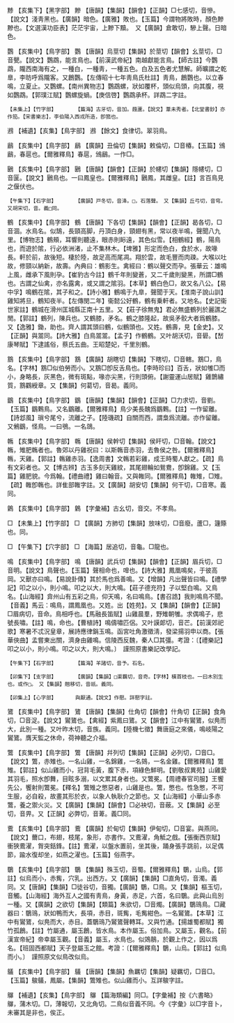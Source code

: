 <!-- { "loadSidebar": true } -->
黪	【亥集下】【黑字部】	黲	【唐韻】【集韻】【韻會】【正韻】□七感切，音慘。【說文】淺靑黑也。【廣韻】暗色。【廣雅】敗也。【玉篇】今謂物將敗時，顏色黲黲也。【文選漢功臣表】茫茫宇宙，上黲下黷。　又【廣韻】倉敢切，驂上聲。日暗色。

鸚	【亥集中】【鳥字部】	鸚	【唐韻】烏莖切【集韻】於莖切【韻會】幺莖切，□音甖。【說文】鸚鵡，能言鳥也。【前漢武帝紀】南越獻能言鳥。【師古註】今鸚鵡，隴西南海有之，一種白，一種靑，一種五色。白及五色者尤慧解。師曠謂之乾臯，李昉呼爲隴客。又鶬鸚。【左傳昭十七年靑鳥氏杜註】靑鳥，鶬鸚也。以立春鳴，立夏止。又鸚螺。【南州異物志】鸚鵡螺，狀如覆杯，頭似烏頭，向其腹，視如鸚鵡。【郭璞江賦】鸚螺旋蝸。【庚信啓】鸚鵡承杯。詳鵡二字註。

	【未集上】【竹字部】		【篇海】古牙切，音加。葭蘆。【說文】葦未秀者。【北堂書鈔】亦作笳。【宋書樂志】，李伯陽入西戎所造，卽箛也。

鶐	【補遺】【亥集】【鳥字部】	鶐	【餘文】食律切。翠羽鳥。

鶞	【亥集中】【鳥字部】	鶞	【廣韻】丑倫切【集韻】敕倫切，□音椿。【玉篇】鳻鶞，春扈也。【爾雅釋鳥】春扈，鳻鶞。一作□。

鶠	【亥集中】【鳥字部】	鶠	【唐韻】【韻會】【正韻】於幰切【集韻】隱幰切，□音匽。【說文】鶠鳥也。一曰鳳皇也。【爾雅釋鳥】鶠鳳，其雌皇。【註】言百鳥見之偃伏也。

	【午集下】【石字部】		【廣韻】戸冬切，音洚。□，石落聲。　又【集韻】丘弓切，音穹。又胡宋切，音。義□同。

鶴	【亥集中】【鳥字部】	鶴	【唐韻】下各切【集韻】【韻會】【正韻】曷各切，□音涸。水鳥名。似鵠，長頸高脚，丹頂白身，頸翅有黑，常以夜半鳴，聲聞八九里。【博物志】鶴頰，耳響則聽遠，眼赤則眎遠，其色似雪。【相鶴經】鶴，陽鳥也，而遊於隂，行必依洲渚，止不集林木。【埤雅】形定而色白，食於水，故喙長。軒於前，故後短。棲於陸，故足高而尾凋。翔於雲，故毛豐而肉疎。大喉以吐故，修頸以納新，故壽。內典曰：鶴影生。禽經曰：鶴以聲交而孕。張華云：雄鳴上風，雌承下風則孕。【崔豹古今註】鶴千年則變蒼，又二千歲則變黑，所謂□鶴也。古謂之仙禽，亦名露禽，或又謂之隂羽。【本草】鶴白色□，故又名八公。【易中孚】鳴鶴在隂，其子和之。【詩小雅】鶴鳴于九臯，聲聞于天。【淮南子說山訓】雞知將旦，鶴知夜半。【左傳閔二年】衞懿公好鶴，鶴有乗軒者。又地名。【史記衞世家註】鶴城在滑州匡城縣正南十五里。又【莊子徐無鬼】君必無盛鶴列於麗譙之閒。【郭註】鶴列，陳兵也。又鶴膝，矛名。鶴之膝隆起，故吳矛骹大者爲鶴膝。又【逸雅】鋤，助也。齊人謂其頭曰鶴，似鶴頭也。又姓。鶴壽，見【金史】。又【正韻】與翯同。【詩大雅】白鳥翯翯。【孟子】作鶴鶴。又叶胡沃切，音礐。【嵆康琴賦】下逮謠俗，蔡氏五曲。王昭楚妃，千里別鶴。

鶷	【亥集中】【鳥字部】	鶷	【廣韻】胡瞎切【集韻】下瞎切，□音轄。鶷□，鳥名。【字林】鶷□似伯勞而小。又鶷□卽反舌鳥也。【李時珍曰】百舌，狀如雊□而小，身略長，灰黑色，微有斑點，喙亦尖黑，行則頭俯。【謝靈運山居賦】雞鵲繡質，鶷鸐綬章。又【集韻】何葛切，音曷。義同。

鶹	【亥集中】【鳥字部】	鶹	【唐韻】【集韻】【韻會】【正韻】□力求切，音劉。【玉篇】鶹鷅鳥。又名鶹離。【爾雅釋鳥】鳥少美長醜爲鶹鷅。【註】一作留離。【詩邶風】瑣兮尾兮，流離之子。【陸璣疏】自關而西，謂梟爲流離。亦作留離。又鵂鶹，怪鳥。一曰鴞。一名鵋。

鶾	【亥集中】【鳥字部】	鶾	【唐韻】侯幹切【集韻】侯旰切，□音翰。【說文】鶾，雉肥鶾者也。魯郊以丹雞祝曰：以斯鶾音赤羽，去魯侯之咎。【爾雅釋鳥】鶾，天雞。【郭註】鶾雞赤羽。【逸周書】文鶾若彩雞，成王時蜀人獻之。【疏】鳥有文彩者也。又【博古辨】古玉多刻天雞紋，其尾翅輪如鴛鴦，卽錦雞。又【玉篇】雞肥貌。今爲翰。【禮曲禮】雞曰翰音。又與雗同。【爾雅釋鳥】雗雉，□雉。【疏】雗卽鶾也。詳隹部雗字註。又【廣韻】胡安切【集韻】何干切，□音寒。義同。

鷍	【亥集中】【鳥字部】	鷍	【字彙補】古幺切，音交。不孝鳥。

□	【未集上】【竹字部】	□	【廣韻】方肺切【集韻】放味切，□音廢。蘆□，籧篨也。同。

□	【午集下】【穴字部】	□	【海篇】居追切，音龜。□龍也。

鳴	【亥集中】【鳥字部】	鳴	【唐韻】武兵切【集韻】【韻會】【正韻】眉兵切，□音明。【說文】鳥聲也。【玉篇】聲相命也，嘷也。【詩大雅】鳳凰鳴矣，于彼高岡。又獸亦曰鳴。【易說卦傳】其於馬也爲善鳴。又【增韻】凡出聲皆曰鳴。【禮學記】叩之以小，則小鳴。叩之以大，則大鳴。【莊子德充符】子以堅白鳴。又鳥名。【山海經】弇州山有五彩之鳥，仰天鳴，名曰鳴鳥。【書召誥】我則鳴鳥不聞。【音義】馬云：鳴鳥，謂鳳凰也。又姓。出【姓苑】。又【集韻】【韻會】【正韻】□眉病切，音命。鳥相呼也。【馬融長笛賦】山雞晨羣，野雉朝雊。求偶鳴子，悲號長嘯。【註】鳴，命也。【曹植詩】鳴儔嘯匹侶。又叶謨郞切，音芒。【前漢郊祀歌】寒暑不忒況皇章，展詩應律鋗玉鳴。函宮吐角激徵淸，發梁揚羽申以商。【張華俠曲】孟嘗東出關，濟身由雞鳴。信陵西反魏，秦人□其彊。考證：〔【禮樂記】叩之以小，則小鳴。叩之以大，則大鳴。〕　謹照原書樂記改學記。 

	【午集下】【石字部】		【篇海】羊諸切，音予。石名。

	【卯集下】【支字部】		【廣韻】【集韻】□渠羈切，音奇。【字林】橫首枝也。一曰木別生也。或作□。　又【集韻】翹移切，音祇。義同。

	【卯集上】【心字部】		與厭通。【說文】作懕。詳懕字註。

鷟	【亥集中】【鳥字部】	鷟	【唐韻】【集韻】仕角切【韻會】什角切【正韻】食角切，□音浞。【說文】鸑鷟也。【禽經】紫鳳曰鷟。又【韻會】江中有鸑鷟，似鳧而大，此別一種。又叶昨木切，音族。義同。【陸機七徵】舞唐庭之來儀，鳴岐陽之鸑鷟。膺天監之休命，荷神聽之介福。

鷩	【亥集中】【鳥字部】	鷩	【唐韻】幷列切【集韻】【正韻】必列切，□音□。【說文】鷩，赤雉也。一名山雞，一名錦雞，一名鵕，一名金雞。【爾雅釋鳥】鷩雉。【郭註】似山雞而小，冠背毛黃，腹下赤，項綠色鮮明。【劉敬叔異苑】山雞愛其羽毛，照水卽舞，目眩多溺，以文累其身者也。又鷩冕。【周禮春官司服】王饗先公，饗射則鷩冕。【釋名】鷩雉之憋惡者，山雞是也。鷩，憋也。性急憋，不可生服，必自殺，故畫其形於衣，以象人執耿介之節也。又【山海經】小華山多赤鷩，養之禦火災。又【廣韻】【集韻】【韻會】□必袂切，音蔽。又【集韻】必至切，音畀。又【正韻】必弊切，音萆。義□同。

鷰	【亥集中】【鳥字部】	鷰	【廣韻】於甸切【集韻】伊甸切，□音宴。與燕同。【說文】薾口，布翅，枝尾，象形，亦書作。又鷰濯，角觝之戲。【張衡西京賦】衝狹鷰濯，胷突銛鋒。【註】鷰濯，以盤水置前，坐其後，踊身張手跳前，以足偶節，踰水復却坐，如燕之濯也。【玉篇】俗燕字。

鸀	【亥集中】【鳥字部】	鸀	【集韻】殊玉切，音蜀。【爾雅釋鳥】鸀，山烏。【郭註】似烏而小，赤觜，穴乳。出西方。又【廣韻】【集韻】□直角切，音濁。義同。又【唐韻】【集韻】□徒谷切，音獨。【廣韻】鸀，□鳥。又【集韻】樞玉切，音觸。【山海經】海外互人之國有靑鳥，身黃，赤足，六首，名曰鸀。此與山烏別一種。又【廣韻】之欲切【集韻】【類篇】朱欲切，□音燭。【廣韻】鸀鳿鳥。□藏器曰：鸀鳿，狀如鴨而大，長項，赤目，斑觜，毛觜紺色。一名鸑鷟。【本草】江中有鸑鷟，似鳧而大，赤目。蓋鸀鳿乃鸑鷟聲轉耳。又與竹通。【揚雄蜀都賦】獨竹孤鶬。【註】竹屬通，屬玉鶬，皆水鳥。本作屬玉。俗加鳥。又屬玉，觀名。【前漢宣帝紀】帝幸屬玉觀。【音義】屬玉，水鳥也。似鵁鶄，於觀上作之，因以爲名。【班固西都賦】天子登屬玉之館。考證：〔【爾雅釋鳥】鸀，山烏。【郭註】似鳥而小。〕　謹照原文似鳥改似烏。 

鸃	【亥集中】【鳥字部】	鸃	【唐韻】【集韻】魚羈切【集韻】疑羈切，□音□。【玉篇】鵔鸃，鳳屬。【集韻】鷩雉也。似山雞而小。互詳鵔字註。

鸔	【補遺】【亥集】【鳥字部】	鸔	【篇海類編】同□。【字彙補】按《六書略》鸔，蒲木切。□，薄報切，又北角切。二鳥似音義不同。今《字彙》以□字音卜，未審其是非也，俟正。

